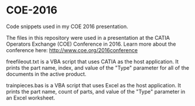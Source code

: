 # COE-2016
Code snippets used in my COE 2016 presentation.

The files in this repository were used in a presentation at the CATIA Operators Exchange (COE) Conference in 2016.
Learn more about the conference here: http://www.coe.org/2016conference

freefileout.txt is a VBA script that uses CATIA as the host application. It prints the part name, index, and value of the "Type" parameter for all of the documents in the active product.

trainpieces.bas is a VBA script that uses Excel as the host application. It prints the part name, count of parts, and value of the "Type" parameter in an Excel worksheet.
